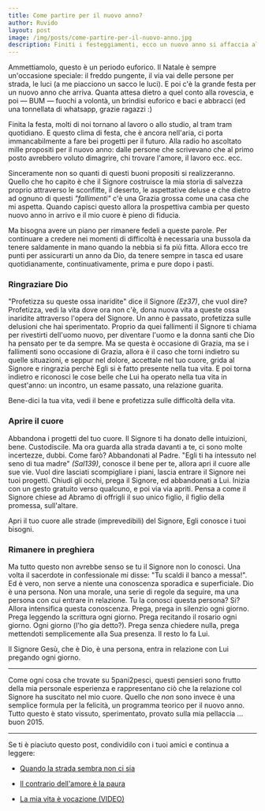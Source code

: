 ```yaml
---
title: Come partire per il nuovo anno?
author: Ruvido
layout: post
image: /img/posts/come-partire-per-il-nuovo-anno.jpg
description: Finiti i festeggiamenti, ecco un nuovo anno si affaccia alle porte. Molti di noi hanno fatto tanti buoni propositi, ed è bello, ma rimane sempre il dubbio nel cuore ... e se non riuscissi a mantenerli? e se questa o quest'altra cosa non si realizzassero? Proprio qui ti volevo, ecco una strategia imbattibile per assicurarsi un anno da Dio.
---
```


Ammettiamolo, questo è un periodo euforico. Il Natale è sempre un'occasione speciale: il freddo pungente, il via vai delle persone per strada, le luci (a me piacciono un sacco le luci). E poi c'è la grande festa per un nuovo anno che arriva. Quanta attesa dietro a quel conto alla rovescia, e poi &mdash; BUM &mdash; fuochi a volontà, un brindisi euforico e baci e abbracci (ed una tonnellata di whatsapp, grazie ragazzi :)

Finita la festa, molti di noi tornano al lavoro o allo studio, al tram tram quotidiano. E questo clima di festa, che è ancora nell'aria, ci porta immancabilmente a fare bei progetti per il futuro. Alla radio ho ascoltato mille propositi per il nuovo anno:  dalle persone che scrivevano che al primo posto avrebbero voluto dimagrire, chi trovare l'amore, il lavoro ecc. ecc. 

Sinceramente non so quanti di questi buoni propositi si realizzeranno. Quello che ho capito è che 
il Signore costruisce la mia storia di salvezza proprio attraverso le sconfitte, il deserto, le  aspettative deluse e che dietro ad ognuno di questi *"fallimenti"* c'è una Grazia grossa come una casa che mi aspetta. Quando capisci questo allora la prospettiva cambia per questo nuovo anno in arrivo e il mio cuore è pieno di fiducia. 

Ma bisogna avere un piano per rimanere fedeli a queste parole. Per continuare a credere nei momenti di difficoltà è necessaria una bussola da tenere saldamente in mano quando la nebbia si fa più fitta. Allora ecco tre punti per assicurarti un anno da Dio, da tenere sempre in tasca ed usare quotidianamente, continuativamente, prima e pure dopo i pasti.


### Ringraziare Dio

"Profetizza su queste ossa inaridite" dice il Signore *(Ez37)*, che vuol dire? Profetizza, vedi la vita dove ora non c'è, dona nuova vita a queste ossa inaridite attraverso l'opera del Signore. Un anno è passato, profetizza sulle delusioni che hai sperimentato. Proprio da quei fallimenti il Signore ti chiama per rivestirti dell'uomo nuovo, per diventare l'uomo e la donna santi che Dio ha pensato per te da sempre. Ma se questa è occasione di Grazia, ma se i fallimenti sono occasione di Grazia, allora è il caso che torni indietro su quelle situazioni, e seppur nel dolore, accettale nel tuo cuore, grida al Signore e ringrazia perchè Egli si è fatto presente nella tua vita. E poi torna indietro e riconosci le cose belle che Lui ha operato nella tua vita in quest'anno: un incontro, un esame passato, una relazione guarita. 

Bene-dici la tua vita, vedi il bene e profetizza sulle difficoltà della vita.


### Aprire il cuore

Abbandona i progetti del tuo cuore. Il Signore ti ha donato delle intuizioni, bene. Custodiscile. Ma ora guarda alla strada davanti a te, ci sono molte incertezze, dubbi. Come farò? Abbandonati al Padre. "Egli ti ha intessuto nel seno di tua madre" *(Sal139)*, conosce il bene per te, allora apri il cuore alle sue vie. Vuol dire lasciati scompigliare i piani, lascia entrare il Signore nei tuoi progetti. Chiudi gli occhi, prega il Signore, ed abbandonati a Lui. Inizia con un gesto gratuito verso qualcuno, e poi via via apriti. Pensa a come il Signore chiese ad Abramo di offrigli il suo unico figlio, il figlio della promessa, sull'altare. 

Apri il tuo cuore alle strade (imprevedibili) del Signore, Egli conosce i tuoi bisogni.


### Rimanere in preghiera 

Ma tutto questo non avrebbe senso se tu il Signore non lo conosci. Una volta il sacerdote in confessionale mi disse: "Tu scaldi il banco a messa!". Ed è vero, non serve a niente una conoscenza sporadica e superficiale. Dio è una persona. Non una morale, una serie di regole da seguire, ma una persona con cui entrare in relazione. Tu la conosci questa persona? Si? Allora intensifica questa conoscenza. Prega, prega in silenzio ogni giorno. Prega leggendo la scrittura ogni giorno. Prega recitando il rosario ogni giorno. Ogni giorno (l'ho gia detto?). Prega senza chiedere nulla, prega mettendoti semplicemente alla Sua presenza. Il resto lo fa Lui.

Il Signore Gesù, che è Dio, è una persona, entra in relazione con Lui pregando ogni giorno.

---

Come ogni cosa che trovate su 5pani2pesci, questi pensieri sono frutto della mia personale esperienza e rappresentano ciò che la relazione col Signore ha suscitato nel mio cuore. Quello che *non* sono invece è una semplice formula per la felicità, un programma teorico per il nuovo anno. Tutto questo è stato vissuto, sperimentato, provato sulla mia pellaccia ... buon 2015.

---

Se ti è piaciuto questo post, condividilo con i tuoi amici e continua a leggere:

- [Quando la strada sembra non ci sia](http://5p2p.it/2014/05/22/le-mie-vie.html)

- [Il contrario dell'amore è la paura](http://5p2p.it/2014/07/21/contrario-dell-amore-la-paura.html)

- [La mia vita è vocazione (VIDEO)](http://5p2p.it/2014/11/18/la-mia-vita-e-vocazione.html)
